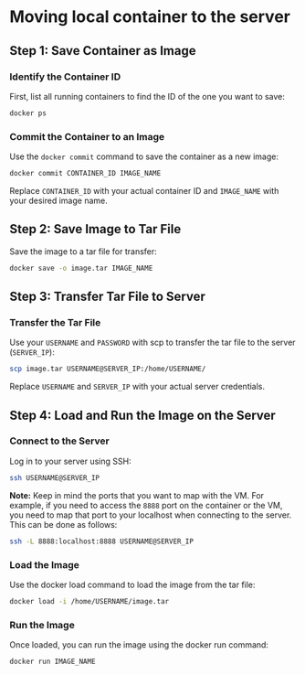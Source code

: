
# Moving local container to the server

## Step 1: Save Container as Image

### Identify the Container ID

First, list all running containers to find the ID of the one you want to save:

```bash
docker ps
```

### Commit the Container to an Image

Use the `docker commit` command to save the container as a new image:

```bash
docker commit CONTAINER_ID IMAGE_NAME
```

Replace `CONTAINER_ID` with your actual container ID and `IMAGE_NAME` with your desired image name.

## Step 2: Save Image to Tar File

Save the image to a tar file for transfer:

```bash
docker save -o image.tar IMAGE_NAME
```

## Step 3: Transfer Tar File to Server


### Transfer the Tar File

Use your `USERNAME` and `PASSWORD` with scp to transfer the tar file to the server (`SERVER_IP`):

```bash
scp image.tar USERNAME@SERVER_IP:/home/USERNAME/
```

Replace `USERNAME` and `SERVER_IP` with your actual server credentials.

## Step 4: Load and Run the Image on the Server

### Connect to the Server

Log in to your server using SSH:

```bash
ssh USERNAME@SERVER_IP
```

**Note:** Keep in mind the ports that you want to map with the VM. For example, if you need to access the `8888` port on the container or the VM, you need to map that port to your localhost when connecting to the server. This can be done as follows:

```bash
ssh -L 8888:localhost:8888 USERNAME@SERVER_IP
```

### Load the Image

Use the docker load command to load the image from the tar file:

```bash
docker load -i /home/USERNAME/image.tar
```

### Run the Image

Once loaded, you can run the image using the docker run command:

```bash
docker run IMAGE_NAME
```
